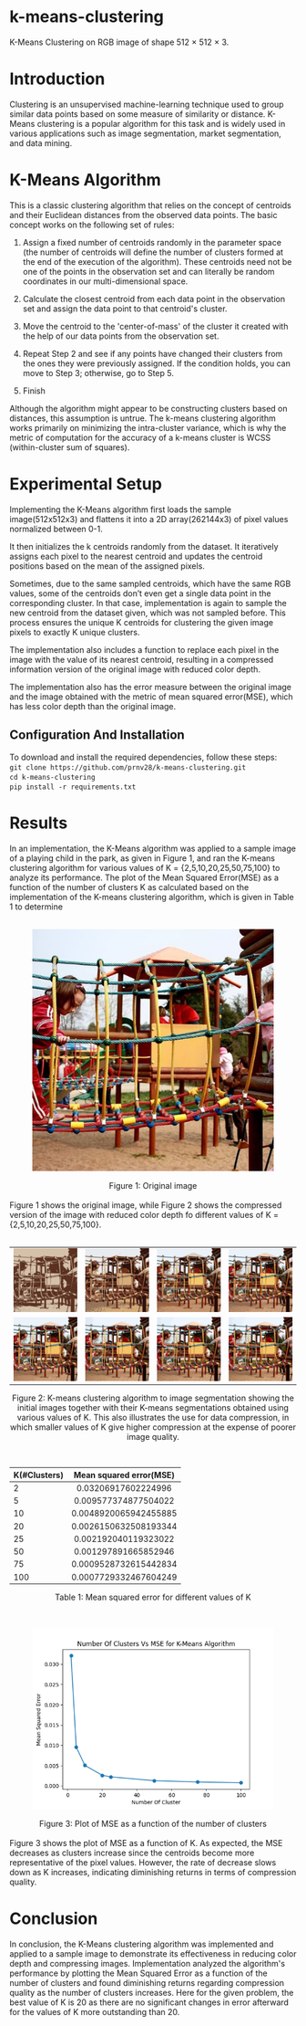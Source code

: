 # k-means-clustering

K-Means Clustering on RGB image of shape 512 × 512 × 3.


# Introduction

Clustering is an unsupervised machine-learning technique used to group similar data points based on some measure of similarity or distance. K-Means clustering is a popular algorithm for this task and is widely used in various applications such as image segmentation, market segmentation, and data mining.

# K-Means Algorithm

This is a classic clustering algorithm that relies on the concept of centroids and their Euclidean distances from the observed data points. The basic concept works on the following set of rules:

1) Assign a fixed number of centroids randomly in the parameter space (the number of centroids will define the number of clusters formed at the end of the execution of the algorithm). These centroids need not be one of the points in the observation set and can literally be random coordinates in our multi-dimensional space.

2) Calculate the closest centroid from each data point in the observation set and assign the data point to that centroid's cluster.

3) Move the centroid to the 'center-of-mass' of the cluster it created with the help of our data points from the observation set.

4) Repeat Step 2 and see if any points have changed their clusters from the ones they were previously assigned. If the condition holds, you can move to Step 3; otherwise, go to Step 5.

5) Finish

Although the algorithm might appear to be constructing clusters based on distances, this assumption is untrue. The k-means clustering algorithm works primarily on minimizing the intra-cluster variance, which is why the metric of computation for the accuracy of a k-means cluster is WCSS (within-cluster sum of squares).

# Experimental Setup

Implementing the K-Means algorithm first loads the sample image(512x512x3) and flattens it into a 2D array(262144x3) of pixel values normalized between 0-1.

It then initializes the k centroids randomly from the dataset. It iteratively assigns each pixel to the nearest centroid and updates the centroid positions based on the mean of the assigned pixels.

Sometimes, due to the same sampled centroids, which have the same RGB values, some of the centroids don’t even get a single data point in the corresponding cluster. In that case, implementation is again to sample the new centroid from the dataset given, which was not sampled before. This process ensures the unique K centroids for clustering the given image pixels to exactly K unique clusters.

The implementation also includes a function to replace each pixel in the image with the value of its nearest centroid, resulting in a compressed information version of the original image with reduced color depth.

The implementation also has the error measure between the original image and the image obtained with the metric of mean squared error(MSE), which has less color depth than the original image.

## Configuration And Installation

To download and install the required dependencies, follow these steps:\
`git clone https://github.com/prnv28/k-means-clustering.git`\
`cd k-means-clustering`\
`pip install -r requirements.txt`


#  Results

In an implementation, the K-Means algorithm was applied to a sample image of a playing child in the park, as given in Figure 1, and ran the K-means clustering algorithm for various values of K = {2,5,10,20,25,50,75,100} to analyze its performance. The plot of the Mean Squared Error(MSE) as a function of the number of clusters K as calculated based on the implementation of the K-means clustering algorithm, which is given in Table 1 to determine
<br>
<br>
<div align="center">
  <figure>
    <p align="center">
      <img src="image.jpg" id="fig:original"alt="Original image" />
    </p>
  </figure>
  Figure 1: Original image
</div>
<br>
Figure 1 shows the original image, while Figure 2 shows the compressed version of the image with reduced color depth fo different values of K = {2,5,10,20,25,50,75,100}.
<br>
<br>
<div align="center">

|         |         |         |         |
|:-------:|:-------:|:-------:|:-------:|
| ![K=2](image_clustered_2.jpg) | ![K=5](image_clustered_5.jpg) | ![K=10](image_clustered_10.jpg) | ![K=20](image_clustered_20.jpg)|
| ![K=25](image_clustered_25.jpg) | ![K=50](image_clustered_50.jpg) | ![K=75](image_clustered_75.jpg) | ![K=100](image_clustered_100.jpg) |

Figure 2: K-means clustering algorithm to image segmentation showing the initial images together with their K-means segmentations obtained using various values of K. This also illustrates the use for data compression, in which smaller values of K give higher compression at the expense of poorer image quality.
</div>
<br>
<div align="center"> 
  
|K(#Clusters)|Mean squared error(MSE)|
| :---------------- | :------: |
|2|0\.03206917602224996|
|5|0\.009577374877504022|
|10|0\.0048920065942455885|
|20|0\.0026150632508193344|
|25|0\.002192040119323022|
|50|0\.001297891665852946|
|75|0\.0009528732615442834|
|100|0\.0007729332467604249|

Table 1: Mean squared error for different values of K

</div>
<br>
<div align="center">
  <figure>
    <p align="center">
      <img src="plot_MSError.png" id="fig:accuracy"alt="Plot of MSE as a function of the number of clusters" />
    </p>
  </figure>
  Figure 3: Plot of MSE as a function of the number of clusters
</div>

<br>
Figure 3 shows the plot of MSE as a function of K. As expected, the MSE decreases as clusters increase since the centroids become more representative of the pixel values. However, the rate of decrease slows down as K increases, indicating diminishing returns in terms of compression quality.


# Conclusion

In conclusion, the K-Means clustering algorithm was implemented and applied to a sample image to demonstrate its effectiveness in reducing color depth and compressing images. Implementation analyzed the algorithm's performance by plotting the Mean Squared Error as a function of the number of clusters and found diminishing returns regarding compression quality as the number of clusters increases. Here for the given problem, the best value of K is 20 as there are no significant changes in error afterward for the values of K more outstanding than 20.

